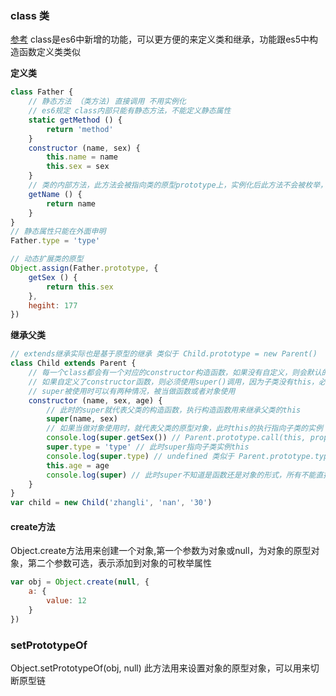 ### class 类
[参考](https://www.jianshu.com/p/fc79756b1dc0)
class是es6中新增的功能，可以更方便的来定义类和继承，功能跟es5中构造函数定义类类似

**定义类**

```js
class Father {
    // 静态方法 （类方法) 直接调用 不用实例化
    // es6规定 class内部只能有静态方法，不能定义静态属性
    static getMethod () {
        return 'method'
    }
    constructor (name, sex) {
        this.name = name
        this.sex = sex
    }
    // 类的内部方法，此方法会被指向类的原型prototype上，实例化后此方法不会被枚举，而es5定义的可以枚举（两者此地方存在区别）
    getName () {
        return name
    }
}
// 静态属性只能在外面申明
Father.type = 'type'

// 动态扩展类的原型
Object.assign(Father.prototype, {
    getSex () {
        return this.sex
    },
    hegiht: 177
})
```

**继承父类**

```js
// extends继承实际也是基于原型的继承 类似于 Child.prototype = new Parent()
class Child extends Parent {
    // 每一个class都会有一个对应的constructor构造函数，如果没有自定义，则会默认的添加一个
    // 如果自定义了constructor函数，则必须使用super()调用，因为子类没有this，必须继承父类的this，否则会报错
    // super被使用时可以有两种情况，被当做函数或者对象使用
    constructor (name, sex, age) {
        // 此时的super就代表父类的构造函数，执行构造函数用来继承父类的this
        super(name, sex)
        // 如果当做对象使用时，就代表父类的原型对象，此时this的执行指向子类的实例
        console.log(super.getSex()) // Parent.prototype.call(this, props)
        super.type = 'type' // 此时super指向子类实例this
        console.log(super.type) // undefined 类似于 Parent.prototype.type
        this.age = age
        console.log(super) // 此时super不知道是函数还是对象的形式，所有不能直接被使用，必须以函数或对象的形式调用
    }
}
var child = new Child('zhangli', 'nan', '30')
```


#### create方法

Object.create方法用来创建一个对象,第一个参数为对象或null，为对象的原型对象，第二个参数可选，表示添加到对象的可枚举属性

```js
var obj = Object.create(null, {
    a: {
        value: 12
    }
})
```

### setPrototypeOf

Object.setPrototypeOf(obj, null) 此方法用来设置对象的原型对象，可以用来切断原型链

### 